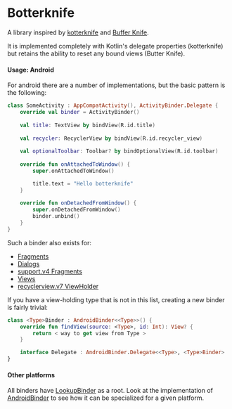 # Botterknife

A library inspired by [kotterknife](https://github.com/JakeWharton/kotterknife) and 
[Buffer Knife](http://jakewharton.github.io/butterknife/).

It is implemented completely with Kotlin's delegate properties (kotterknife) but retains the 
ability to reset any bound views (Butter Knife).

#### Usage: Android

For android there are a number of implementations, but the basic pattern is the following:
```kotlin
class SomeActivity : AppCompatActivity(), ActivityBinder.Delegate {
    override val binder = ActivityBinder()
    
    val title: TextView by bindView(R.id.title)
    
    val recycler: RecyclerView by bindView(R.id.recycler_view)
    
    val optionalToolbar: Toolbar? by bindOptionalView(R.id.toolbar)
    
    override fun onAttachedToWindow() {
        super.onAttachedToWindow()

        title.text = "Hello botterknife"
    }
    
    override fun onDetachedFromWindow() {
        super.onDetachedFromWindow()
        binder.unbind()
    }
}
```

Such a binder also exists for:
* [Fragments](botterknife-android/src/main/kotlin/net/serverpeon/botterknife/typed/FragmentBinder.kt)
* [Dialogs](botterknife-android/src/main/kotlin/net/serverpeon/botterknife/typed/DialogBinder.kt)
* [support.v4 Fragments](botterknife-android/src/main/kotlin/net/serverpeon/botterknife/typed/SupportFragmentBinder.kt)
* [Views](botterknife-android/src/main/kotlin/net/serverpeon/botterknife/typed/ViewBinder.kt)
* [recyclerview.v7 ViewHolder](botterknife-android/src/main/kotlin/net/serverpeon/botterknife/typed/ViewHolderBinder.kt)

If you have a view-holding type that is not in this list, creating a new binder is fairly trivial:
```kotlin
class <Type>Binder : AndroidBinder<<Type>>() {
    override fun findView(source: <Type>, id: Int): View? {
        return < way to get view from Type >
    }

    interface Delegate : AndroidBinder.Delegate<<Type>, <Type>Binder>
}
```

#### Other platforms

All binders have [LookupBinder](botterknife-core/src/main/kotlin/net/serverpeon/botterknife/LookupBinder.kt) as a root.
Look at the implementation of [AndroidBinder](botterknife-android/src/main/kotlin/net/serverpeon/botterknife/AndroidBinder.kt)
to see how it can be specialized for a given platform.